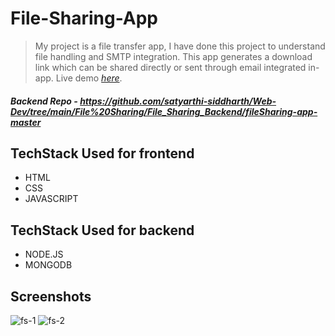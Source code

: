 # File-Sharing-App
> My project is a file transfer app, I have done this project to understand
file handling and SMTP integration.
> This app generates a download link which can be shared directly or sent
through email integrated in-app.
> Live demo [_here_](https://trusting-haibt-6edb30.netlify.app/). <!-- If you have the project hosted somewhere, include the link here. -->

##### Backend Repo - https://github.com/satyarthi-siddharth/Web-Dev/tree/main/File%20Sharing/File_Sharing_Backend/fileSharing-app-master


## TechStack Used for frontend
- HTML
- CSS
- JAVASCRIPT

## TechStack Used for backend
- NODE.JS
- MONGODB




## Screenshots
![fs-1](https://user-images.githubusercontent.com/63578169/171340964-b0fef806-89c7-4f7e-8780-5d784824d10f.png)
![fs-2](https://user-images.githubusercontent.com/63578169/171341032-3a4c6291-1ec1-4e7d-9fbb-d626dc4bcba2.png)

<!-- If you have screenshots you'd like to share, include them here. -->


